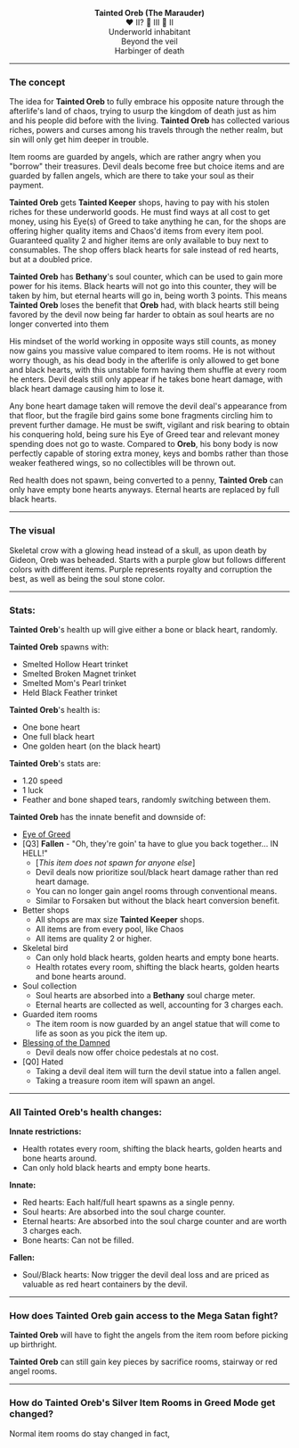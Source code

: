 <p style="text-align: center;">
  <b>Tainted Oreb (The Marauder)</b>
  <br>
  ❤ II? 🥾 III 🔪 II
  <br>
  Underworld inhabitant
  <br>
  Beyond the veil
  <br>
  Harbinger of death
</p>

---

### The concept

The idea for **Tainted Oreb** to fully embrace his opposite nature through the afterlife's land of chaos, trying to usurp the kingdom of death just as him and his people did before with the living.
**Tainted Oreb** has collected various riches, powers and curses among his travels through the nether realm, but sin will only get him deeper in trouble.

Item rooms are guarded by angels, which are rather angry when you "borrow" their treasures.
Devil deals become free but choice items and are guarded by fallen angels, which are there to take your soul as their payment.

**Tainted Oreb** gets **Tainted Keeper** shops, having to pay with his stolen riches for these underworld goods.
He must find ways at all cost to get money, using his Eye(s) of Greed to take anything he can, for the shops are offering higher quality items and Chaos'd items from every item pool.
Guaranteed quality 2 and higher items are only available to buy next to consumables.
The shop offers black hearts for sale instead of red hearts, but at a doubled price.

**Tainted Oreb** has **Bethany**'s soul counter, which can be used to gain more power for his items.
Black hearts will not go into this counter, they will be taken by him, but eternal hearts will go in, being worth 3 points.
This means **Tainted Oreb** loses the benefit that **Oreb** had, with black hearts still being favored by the devil now being far harder to obtain as soul hearts are no longer converted into them

His mindset of the world working in opposite ways still counts, as money now gains you massive value compared to item rooms.
He is not without worry though, as his dead body in the afterlife is only allowed to get bone and black hearts, with this unstable form having them shuffle at every room he enters.
Devil deals still only appear if he takes bone heart damage, with black heart damage causing him to lose it.

Any bone heart damage taken will remove the devil deal's appearance from that floor, but the fragile bird gains some bone fragments circling him to prevent further damage.
He must be swift, vigilant and risk bearing to obtain his conquering hold, being sure his Eye of Greed tear and relevant money spending does not go to waste.
Compared to **Oreb**, his bony body is now perfectly capable of storing extra money, keys and bombs rather than those weaker feathered wings, so no collectibles will be thrown out.

Red health does not spawn, being converted to a penny, **Tainted Oreb** can only have empty bone hearts anyways.
Eternal hearts are replaced by full black hearts.

---

### The visual

Skeletal crow with a glowing head instead of a skull, as upon death by Gideon, Oreb was beheaded.
Starts with a purple glow but follows different colors with different items.
Purple represents royalty and corruption the best, as well as being the soul stone color.

---

### Stats:

**Tainted Oreb**'s health up will give either a bone or black heart, randomly.

**Tainted Oreb** spawns with:
- Smelted Hollow Heart trinket
- Smelted Broken Magnet trinket
- Smelted Mom's Pearl trinket
- Held Black Feather trinket

**Tainted Oreb**'s health is:
- One bone heart
- One full black heart
- One golden heart (on the black heart)

**Tainted Oreb**'s stats are:
- 1.20 speed
- 1 luck
- Feather and bone shaped tears, randomly switching between them.

**Tainted Oreb** has the innate benefit and downside of:
- [Eye of Greed](https://bindingofisaacrebirth.fandom.com/wiki/Eye_of_Greed)
- [Q3] **Fallen** - "Oh, they're goin' ta have to glue you back together... IN HELL!"
  - [*This item does not spawn for anyone else*]
  - Devil deals now prioritize soul/black heart damage rather than red heart damage.
  - You can no longer gain angel rooms through conventional means.
  - Similar to Forsaken but without the black heart conversion benefit.
- Better shops
  - All shops are max size **Tainted Keeper** shops.
  - All items are from every pool, like Chaos
  - All items are quality 2 or higher.
- Skeletal bird
  - Can only hold black hearts, golden hearts and empty bone hearts.
  - Health rotates every room, shifting the black hearts, golden hearts and bone hearts around.
- Soul collection
  - Soul hearts are absorbed into a **Bethany** soul charge meter.
  - Eternal hearts are collected as well, accounting for 3 charges each.
- Guarded item rooms
  - The item room is now guarded by an angel statue that will come to life as soon as you pick the item up.
- [Blessing of the Damned](/docs/items/passive/okay/Blessing%20of%20the%20damned/idea.md)
  - Devil deals now offer choice pedestals at no cost.
- [Q0] Hated
  - Taking a devil deal item will turn the devil statue into a fallen angel.
  - Taking a treasure room item will spawn an angel.

---

### All Tainted Oreb's health changes:

**Innate restrictions:**
- Health rotates every room, shifting the black hearts, golden hearts and bone hearts around.
- Can only hold black hearts and empty bone hearts.

**Innate:**
- Red hearts: Each half/full heart spawns as a single penny.
- Soul hearts: Are absorbed into the soul charge counter.
- Eternal hearts: Are absorbed into the soul charge counter and are worth 3 charges each.
- Bone hearts: Can not be filled.

**Fallen:**
- Soul/Black hearts: Now trigger the devil deal loss and are priced as valuable as red heart containers by the devil.

---

### How does Tainted Oreb gain access to the Mega Satan fight?

**Tainted Oreb** will have to fight the angels from the item room before picking up birthright.

**Tainted Oreb** can still gain key pieces by sacrifice rooms, stairway or red angel rooms.

---

### How do Tainted Oreb's Silver Item Rooms in Greed Mode get changed?

Normal item rooms do stay changed in fact, 
